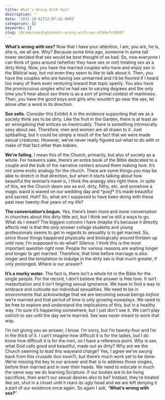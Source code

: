 ```yaml
---
title: What’s Wrong With Sex?
description: ''
date: '2012-10-01T12:07:42.000Z'
categories: []
keywords: []
slug: /@cameroneshgh/whats-wrong-with-sex-6fd6efc8098f
---
```


**What’s wrong with sex?** Now that I have your attention, I am, you are, he is, she is, we all are. Why? Because some time ago, someone in some tall tower decided that sex would be best thought of as bad. So, now everyone I can think of goes around (whether they have sex or not) treating sex as a dirty thing. Now, you have the married couples who have and enjoy sex in the Biblical way, but not even they seem to like to talk about it. Then, you have the couples who are having sex unmarried and I’d be floored if I heard too many of them even venturing toward that topic openly. You also have the promiscuous singles who’ve had sex to varying degrees and the only time you’ll hear about sex there is as a sort of primal contest of manliness. Then, you have the good boys and girls who wouldn’t go near the sex, let alone utter a word in its direction.

**Sex sells.** Consider this Exhibit A in the evidence supporting that we as a society think sex to be dirty. Like the fruit in the Garden, there is at least an air wrongdoing that entices us inextricably. There is something intrinsically sexy about sex. Therefore, men and women are all drawn to it. Just spitballing, but it could be simply a result of the fact that we were made sexual creatures. However, we’ve never really figured out what to do with or make of that fact other than babies.

**We’re failing.** I mean this of the Church, primarily, but also of society as a whole. For heaven’s sake, there’s an entire book of the Bible dedicated to a couple and the bulk of the narrative centers around them making love. It’s not some erotic analogy for the church. There are some things you may be able to stretch in that direction, but when it starts talking about how beautiful the woman’s navel is, I think the analogy dies right there. In spite of this, we the Church deem sex as evil, dirty, filthy, etc. and somehow a magic wand is waved on our wedding day and \*_poof_\* it’s made beautiful and sacred. Huh? So, what am I supposed to have been doing with these past near twenty-five years of my life?

**The conversation’s begun.** Yes, there’s been more and more conversation in churches about this dirty little act, but I think we’ve still a ways to go. What do I mean? The biggest concern I have (maybe it’s because it directly affects me) is that the only answer college students and young professionals seems to get in regards to sexuality is to get married. So, since those things happened physically and biologically around thirteen up until now, I’m supposed to do what? Silence. I think this is the most important question right now. People for various reasons are waiting longer and longer to get married. Therefore, that time before marriage is also longer and the temptation to indulge in the dirty sex is that much greater, if only prolonged. Where is our answer?

**It’s a murky water.** The fact is, there isn’t a whole lot in the Bible for the single people. For the record, I don’t believe the answer is free love. It isn’t masturbation and it isn’t feigning sexual ignorance. We have to find a way to embrace and cultivate our individual sexualities. We need to be in environments that acknowledge that we are becoming sexual beings _before_ we’re married and that period of time is only growing nowadays. We need to be free to explore and understand the implications of this, but in a healthy way. I’m sure it’s happening somewhere, but I just don’t see it. We can’t play ostrich to sex until the day we’re married. Sex was never meant to work that way.

I’m not giving you an answer, I know. I’m sorry, but I’m twenty-four and I’m in the thick of it. I can’t imagine how difficult it is for the ladies, but I do know how difficult it is for the men, so I have a reference point. Why is sex, what God calls good and beautiful, made out as dirty? Why are we the Church seeming to lead this wayward charge? Yes, I agree we’ve swung back from this crusade (too soon?), but there’s much work yet to be done. We’re missing the key to our answer and that is to address those singles, before their married and in over their heads. We need to educate in much the same way we do learning Scripture. If our bodies are to be living sacrifices, then aren’t our sexual desires also to be? Instead, they’re treated like sin, shut in a closet until it rears its ugly head and we are left denying it a part of our existence once again. So again I ask, “**What’s wrong with sex?**”